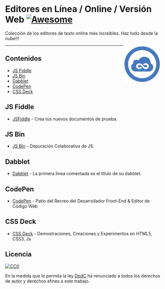 # Editores en Línea / Online / Versión Web  [![Awesome](https://cdn.rawgit.com/sindresorhus/awesome/d7305f38d29fed78fa85652e3a63e154dd8e8829/media/badge.svg)](https://github.com/sindresorhus/awesome)

Colección de los editores de texto online más increíbles. Haz todo desde la nube!!!<div><img align="right" src="https://raw.githubusercontent.com/DpdC/editores-online/master/media/icon.png" alt="editor de texto online" height="120px" width="120px"></div>

-----


## Contenidos
  * [JS Fiddle](#js-fiddle)
  * [JS Bin](#js-bin)
  * [Dabblet](#dabblet)
  * [CodePen](#codepen)
  * [CSS Deck](#css-deck)

## JS Fiddle
* [JSFiddle](https://jsfiddle.net/) - Crea tus nuevos documentos de prueba.

## JS Bin
* [JS Bin](https://jsbin.com/) - Depuración Colaborativa de JS.

## Dabblet
* [Dabblet](http://dabblet.com/) - La primera línea comentada es el título de su dabblet.

## CodePen
* [CodePen](https://codepen.io/) - Patio del Recreo del Desarrollador Front-End & Editor de Código Web

## CSS Deck
* [CSS Deck](http://cssdeck.com) - Demostraciones, Creaciones y Experimentos en HTML5, CSS3, Js

## Licencia

[![CC0](http://mirrors.creativecommons.org/presskit/buttons/88x31/svg/cc-zero.svg)](https://creativecommons.org/publicdomain/zero/1.0/)

En la medida que lo permita la ley [DpdC](http://pabloalvarezcorredera.com) ha renunciado a todos los derechos de autor y derechos afines a este trabajo.